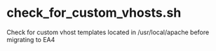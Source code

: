 # check_for_custom_vhosts.sh

Check for custom vhost templates located in /usr/local/apache before migrating to EA4
